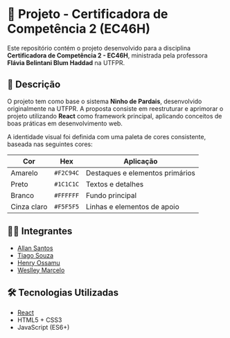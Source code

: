 # 📘 Projeto - Certificadora de Competência 2 (EC46H)

Este repositório contém o projeto desenvolvido para a disciplina **Certificadora de Competência 2 - EC46H**, ministrada pela professora **Flávia Belintani Blum Haddad** na UTFPR.

## 🎯 Descrição

O projeto tem como base o sistema **Ninho de Pardais**, desenvolvido originalmente na UTFPR. A proposta consiste em reestruturar e aprimorar o projeto utilizando **React** como framework principal, aplicando conceitos de boas práticas em desenvolvimento web.

A identidade visual foi definida com uma paleta de cores consistente, baseada nas seguintes cores:

| Cor        | Hex      | Aplicação                      |
|------------|----------|--------------------------------|
| Amarelo    | `#F2C94C`| Destaques e elementos primários |
| Preto      | `#1C1C1C`| Textos e detalhes               |
| Branco     | `#FFFFFF`| Fundo principal                 |
| Cinza claro| `#F5F5F5`| Linhas e elementos de apoio     |

## 🧑‍💻 Integrantes

- [Allan Santos](https://github.com/alllanvfs)  
- [Tiago Souza](https://github.com/tiagomsouzac)  
- [Henry Ossamu](https://github.com/HenryCIX)  
- [Weslley Marcelo](https://github.com/WeslleyMarcelo14)  

## 🛠️ Tecnologias Utilizadas

- [React](https://reactjs.org/)
- HTML5 + CSS3
- JavaScript (ES6+)
